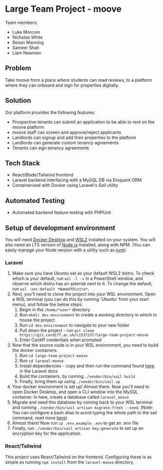 # Large Team Project - moove

Team members:

- Luke Morcom
- Nicholas White
- Ronan Manning
- Sameer Shah
- Liam Newman


## Problem

Take moove from a place where students can read reviews, to a platform where they can onboard and sign for properties digitally.


## Solution

Our platform provides the following features:

- Prospective tenants can submit an application to be able to rent on the moove platform
- moove staff can screen and approve/reject applicants
- Landlords can signup and add their properties to the platform
- Landlords can generate custom tenancy agreements
- Tenants can sign tenancy agreements


## Tech Stack

- React/Blade/Tailwind frontend
- Laravel backend interfacing with a MySQL DB via Eloquent ORM
- Containerised with Docker using Laravel's *Sail* utility


## Automated Testing

- Automated backend feature testing with PHPUnit


## Setup of development environment

You will need [Docker Desktop](https://www.docker.com/products/docker-desktop/) and [WSL2](https://docs.microsoft.com/en-us/windows/wsl/install) installed on your system. You will also need an LTS version of [Node.js](https://nodejs.org/en/) installed, along with NPM. (You can easily manage your Node version with a utility such as [nvm](https://github.com/nvm-sh/nvm))

### Laravel

1. Make sure you have Ubuntu set as your default WSL2 distro. To check which is your default, run `wsl -l -v` in a PowerShell window, and observe which distro has an asterisk next to it. To change the default, run `wsl -set-default *NameOfDistro*`.
2. Next, you'll need to clone the project into your WSL environment. Open a WSL terminal (you can do this by running 'Ubuntu' from your start menu), and follow the below steps:
   1. Begin in the `/home/*user*` directory
   2. Run `mkdir dev-environment` to create a working directory in which to house the project
   3. Run `cd dev-environment` to navigate to your new folder
   4. Pull down the project - run `git clone https://git.cardiff.ac.uk/c1537237/large-team-project-moove`
   5. Enter Cardiff credentials when prompted
3. Now that the source code is in your WSL environment, you need to build the docker containers.
   1. Run `cd large-team-project-moove`
   2. Run `cd laravel-moove`
   3. Install dependencies - copy and then run the command found [here](https://laravel.com/docs/9.x/sail#installing-composer-dependencies-for-existing-projects) in the Laravel docs
   4. Build the containers, by running `./vendor/bin/sail build`
   5. Finally, bring them up using `./vendor/bin/sail up`
4. Your docker environment is set up! Almost there. Now you'll need to open Docker Desktop, and open a CLI window into the MySQL container. In here, create a database called `laravel_moove`
5. Migrate and seed this database by coming back to your WSL terminal and running `./vendor/bin/sail artisan migrate:fresh --seed`. (Note: You can configure a bash alias to avoid typing the whole path to the sail command, read more [here](https://laravel.com/docs/9.x/sail#configuring-a-bash-alias))
6. Almost there! Now run `cp .env.example .env` to get an .env file
7. Finally, run `./vendor/bin/sail artisan key:generate` to set up an encryption key for the application.

### React/Tailwind

This project uses React/Tailwind on the frontend. Configuring these is as simple as running `npm install` from the `laravel-moove` directory.